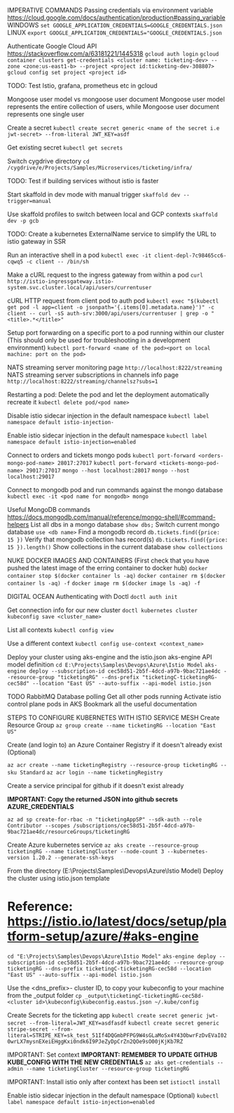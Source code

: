 IMPERATIVE COMMANDS
Passing credentials via environment variable
https://cloud.google.com/docs/authentication/production#passing_variable
WINDOWS
`set GOOGLE_APPLICATION_CREDENTIALS=GOOGLE_CREDENTIALS.json`
LINUX
`export GOOGLE_APPLICATION_CREDENTIALS="GOOGLE_CREDENTIALS.json`

Authenticate Google Cloud API
https://stackoverflow.com/a/63181221/1445318
`gcloud auth login`
`gcloud container clusters get-credentials <cluster name: ticketing-dev> --zone <zone:us-east1-b> --project <project id:ticketing-dev-308807>`
`gcloud config set project <project id>`

TODO: Test Istio, grafana, prometheus etc in gcloud

Mongoose user model vs mongoose user document
Mongoose user model represents the entire collection of users, while Mongoose user document represents one single user

Create a secret
`kubectl create secret generic <name of the secret i.e jwt-secret> --from-literal JWT_KEY=asdf`

Get existing secret
`kubectl get secrets`

Switch cygdrive directory
`cd /cygdrive/e/Projects/Samples/Microservices/ticketing/infra/`

TODO: Test if building services without istio is faster

Start skaffold in dev mode with manual trigger
`skaffold dev --trigger=manual`

Use skaffold profiles to switch between local and GCP contexts
`skaffold dev -p gcb`

TODO: Create a kubernetes ExternalName service to simplify the URL to istio gateway in SSR

Run an interactive shell in a pod
`kubectl exec -it client-depl-7c98465cc6-cqwq5 -c client -- /bin/sh`

Make a cURL request to the ingress gateway from within a pod
`curl http://istio-ingressgateway.istio-system.svc.cluster.local/api/users/currentuser`

cURL HTTP request from client pod to auth pod
`kubectl exec "$(kubectl get pod -l app=client -o jsonpath='{.items[0].metadata.name}')" -c client -- curl -sS auth-srv:3000/api/users/currentuser | grep -o "<title>.*</title>"`

Setup port forwarding on a specific port to a pod running within our cluster
(This should only be used for troubleshooting in a development environment)
`kubectl port-forward <name of the pod><port on local machine: port on the pod>`

NATS streaming server monitoring page
`http://localhost:8222/streaming`
NATS streaming server subscriptions in channels info page
`http://localhost:8222/streaming/channelsz?subs=1`

Restarting a pod: Delete the pod and let the deployment automatically recreate it
`kubectl delete pod/<pod name>`

Disable istio sidecar injection in the default namespace
`kubectl label namespace default istio-injection-`

Enable istio sidecar injection in the default namespace
`kubectl label namespace default istio-injection=enabled`

Connect to orders and tickets mongo pods
`kubectl port-forward <orders-mongo-pod-name> 28017:27017`
`kubectl port-forward <tickets-mongo-pod-name> 29017:27017`
`mongo --host localhost:28017`
`mongo --host localhost:29017`

Connect to mongodb pod and run commands against the mongo database
`kubectl exec -it <pod name for mongodb> mongo`

Useful MongoDB commands
https://docs.mongodb.com/manual/reference/mongo-shell/#command-helpers
List all dbs in a mongo database
`show dbs;`
Switch current mongo database
`use <db name>`
Find a mongodb record
`db.tickets.find({price: 15 })`
Verify that mongodb collection has record(s)
`db.tickets.find({price: 15 }).length()`
Show collections in the current database
`show collections`

NUKE DOCKER IMAGES AND CONTAINERS
(First check that you have pushed the latest image of the erring container to docker hub)
`docker container stop $(docker container ls -aq)`
`docker container rm $(docker container ls -aq) -f`
`docker image rm $(docker image ls -aq) -f`

DIGITAL OCEAN
Authenticating with Doctl
`doctl auth init`

Get connection info for our new cluster
`doctl kubernetes cluster kubeconfig save <cluster_name>`

List all contexts
`kubectl config view`

Use a different context
`kubectl config use-context <context_name>`

Deploy your cluster using aks-engine and the istio.json aks-engine API model definition
`cd E:\Projects\Samples\Devops\Azure\Istio Model`
`aks-engine deploy --subscription-id cec58d51-2b5f-4dcd-a97b-9bac721ae4dc --resource-group "ticketingRG" --dns-prefix "ticketingC-ticketingRG-cec58d" --location "East US" --auto-suffix --api-model istio.json`

TODO
RabbitMQ
Database polling
Get all other pods running
Activate istio control plane pods in AKS
Bookmark all the useful documentation

STEPS TO CONFIGURE KUBERNETES WITH ISTIO SERVICE MESH
Create Resource Group
`az group create --name ticketingRG --location "East US"`

Create (and login to) an Azure Container Registry if it doesn't already exist (Optional)

`az acr create --name ticketingRegistry --resource-group ticketingRG --sku Standard`
`az acr login --name ticketingRegistry`

Create a service principal for github if it doesn't exist already

**IMPORTANT: Copy the returned JSON into github secrets AZURE_CREDENTIALS**

`az ad sp create-for-rbac -n "ticketingAppSP" --sdk-auth --role Contributor --scopes /subscriptions/cec58d51-2b5f-4dcd-a97b-9bac721ae4dc/resourceGroups/ticketingRG`

Create Azure kubernetes service
`az aks create --resource-group ticketingRG --name ticketingCluster --node-count 3 --kubernetes-version 1.20.2 --generate-ssh-keys`

From the directory (E:\Projects\Samples\Devops\Azure\Istio Model)
Deploy the cluster using istio.json template

# Reference: https://istio.io/latest/docs/setup/platform-setup/azure/#aks-engine

`cd "E:\Projects\Samples\Devops\Azure\Istio Model"`
`aks-engine deploy --subscription-id cec58d51-2b5f-4dcd-a97b-9bac721ae4dc --resource-group ticketingRG --dns-prefix ticketingC-ticketingRG-cec58d --location "East US" --auto-suffix --api-model istio.json`

Use the <dns_prefix>-<id> cluster ID, to copy your kubeconfig to your machine from the \_output folder
`cp _output\ticketingC-ticketingRG-cec58d-<cluster id>\kubeconfig\kubeconfig.eastus.json ~/.kube/config`

Create Secrets for the ticketing app
`kubectl create secret generic jwt-secret --from-literal=JWT_KEY=asdfasdf`
`kubectl create secret generic stripe-secret --from-literal=STRIPE_KEY=sk_test_51If4DQGmbPFPG9W4sGLaMoSx4Y43ObwrFzDvEVaI020wrLX7mysnEXeiEHggKxi0ndk6I9PJeZyDpCrZn2QOe9sO00jKjKb7RZ`

IMPORTANT: Set context
**IMPORTANT: REMEMBER TO UPDATE GITHUB KUBE_CONFIG WITH THE NEW CREDENTIALS**
`az aks get-credentials --admin --name ticketingCluster --resource-group ticketingRG`

<!-- `az aks get-credentials --name ticketingCluster --resource-group ticketingRG` -->

IMPORTANT: Install istio only after context has been set
`istioctl install`

Enable istio sidecar injection in the default namespace (Optional)
`kubectl label namespace default istio-injection=enabled`
